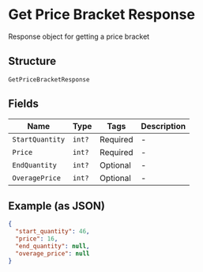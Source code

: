 
# Get Price Bracket Response

Response object for getting a price bracket

## Structure

`GetPriceBracketResponse`

## Fields

| Name | Type | Tags | Description |
|  --- | --- | --- | --- |
| `StartQuantity` | `int?` | Required | - |
| `Price` | `int?` | Required | - |
| `EndQuantity` | `int?` | Optional | - |
| `OveragePrice` | `int?` | Optional | - |

## Example (as JSON)

```json
{
  "start_quantity": 46,
  "price": 16,
  "end_quantity": null,
  "overage_price": null
}
```

